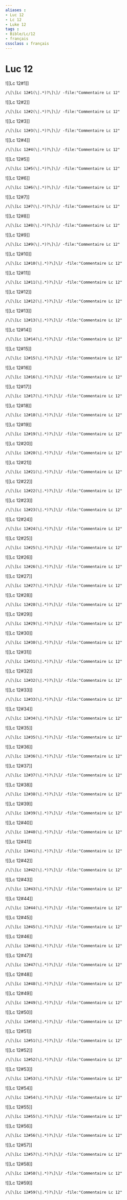 ```yaml
---
aliases : 
- Luc 12
- Lc 12
- Luke 12
tags : 
- Bible/Lc/12
- français
cssclass : français
---
```


# Luc 12

![[Lc 12#1]]

```query
/\[\[Lc 12#1(\|.*)?\]\]/ -file:"Commentaire Lc 12"
```

![[Lc 12#2]]

```query
/\[\[Lc 12#2(\|.*)?\]\]/ -file:"Commentaire Lc 12"
```

![[Lc 12#3]]

```query
/\[\[Lc 12#3(\|.*)?\]\]/ -file:"Commentaire Lc 12"
```

![[Lc 12#4]]

```query
/\[\[Lc 12#4(\|.*)?\]\]/ -file:"Commentaire Lc 12"
```

![[Lc 12#5]]

```query
/\[\[Lc 12#5(\|.*)?\]\]/ -file:"Commentaire Lc 12"
```

![[Lc 12#6]]

```query
/\[\[Lc 12#6(\|.*)?\]\]/ -file:"Commentaire Lc 12"
```

![[Lc 12#7]]

```query
/\[\[Lc 12#7(\|.*)?\]\]/ -file:"Commentaire Lc 12"
```

![[Lc 12#8]]

```query
/\[\[Lc 12#8(\|.*)?\]\]/ -file:"Commentaire Lc 12"
```

![[Lc 12#9]]

```query
/\[\[Lc 12#9(\|.*)?\]\]/ -file:"Commentaire Lc 12"
```

![[Lc 12#10]]

```query
/\[\[Lc 12#10(\|.*)?\]\]/ -file:"Commentaire Lc 12"
```

![[Lc 12#11]]

```query
/\[\[Lc 12#11(\|.*)?\]\]/ -file:"Commentaire Lc 12"
```

![[Lc 12#12]]

```query
/\[\[Lc 12#12(\|.*)?\]\]/ -file:"Commentaire Lc 12"
```

![[Lc 12#13]]

```query
/\[\[Lc 12#13(\|.*)?\]\]/ -file:"Commentaire Lc 12"
```

![[Lc 12#14]]

```query
/\[\[Lc 12#14(\|.*)?\]\]/ -file:"Commentaire Lc 12"
```

![[Lc 12#15]]

```query
/\[\[Lc 12#15(\|.*)?\]\]/ -file:"Commentaire Lc 12"
```

![[Lc 12#16]]

```query
/\[\[Lc 12#16(\|.*)?\]\]/ -file:"Commentaire Lc 12"
```

![[Lc 12#17]]

```query
/\[\[Lc 12#17(\|.*)?\]\]/ -file:"Commentaire Lc 12"
```

![[Lc 12#18]]

```query
/\[\[Lc 12#18(\|.*)?\]\]/ -file:"Commentaire Lc 12"
```

![[Lc 12#19]]

```query
/\[\[Lc 12#19(\|.*)?\]\]/ -file:"Commentaire Lc 12"
```

![[Lc 12#20]]

```query
/\[\[Lc 12#20(\|.*)?\]\]/ -file:"Commentaire Lc 12"
```

![[Lc 12#21]]

```query
/\[\[Lc 12#21(\|.*)?\]\]/ -file:"Commentaire Lc 12"
```

![[Lc 12#22]]

```query
/\[\[Lc 12#22(\|.*)?\]\]/ -file:"Commentaire Lc 12"
```

![[Lc 12#23]]

```query
/\[\[Lc 12#23(\|.*)?\]\]/ -file:"Commentaire Lc 12"
```

![[Lc 12#24]]

```query
/\[\[Lc 12#24(\|.*)?\]\]/ -file:"Commentaire Lc 12"
```

![[Lc 12#25]]

```query
/\[\[Lc 12#25(\|.*)?\]\]/ -file:"Commentaire Lc 12"
```

![[Lc 12#26]]

```query
/\[\[Lc 12#26(\|.*)?\]\]/ -file:"Commentaire Lc 12"
```

![[Lc 12#27]]

```query
/\[\[Lc 12#27(\|.*)?\]\]/ -file:"Commentaire Lc 12"
```

![[Lc 12#28]]

```query
/\[\[Lc 12#28(\|.*)?\]\]/ -file:"Commentaire Lc 12"
```

![[Lc 12#29]]

```query
/\[\[Lc 12#29(\|.*)?\]\]/ -file:"Commentaire Lc 12"
```

![[Lc 12#30]]

```query
/\[\[Lc 12#30(\|.*)?\]\]/ -file:"Commentaire Lc 12"
```

![[Lc 12#31]]

```query
/\[\[Lc 12#31(\|.*)?\]\]/ -file:"Commentaire Lc 12"
```

![[Lc 12#32]]

```query
/\[\[Lc 12#32(\|.*)?\]\]/ -file:"Commentaire Lc 12"
```

![[Lc 12#33]]

```query
/\[\[Lc 12#33(\|.*)?\]\]/ -file:"Commentaire Lc 12"
```

![[Lc 12#34]]

```query
/\[\[Lc 12#34(\|.*)?\]\]/ -file:"Commentaire Lc 12"
```

![[Lc 12#35]]

```query
/\[\[Lc 12#35(\|.*)?\]\]/ -file:"Commentaire Lc 12"
```

![[Lc 12#36]]

```query
/\[\[Lc 12#36(\|.*)?\]\]/ -file:"Commentaire Lc 12"
```

![[Lc 12#37]]

```query
/\[\[Lc 12#37(\|.*)?\]\]/ -file:"Commentaire Lc 12"
```

![[Lc 12#38]]

```query
/\[\[Lc 12#38(\|.*)?\]\]/ -file:"Commentaire Lc 12"
```

![[Lc 12#39]]

```query
/\[\[Lc 12#39(\|.*)?\]\]/ -file:"Commentaire Lc 12"
```

![[Lc 12#40]]

```query
/\[\[Lc 12#40(\|.*)?\]\]/ -file:"Commentaire Lc 12"
```

![[Lc 12#41]]

```query
/\[\[Lc 12#41(\|.*)?\]\]/ -file:"Commentaire Lc 12"
```

![[Lc 12#42]]

```query
/\[\[Lc 12#42(\|.*)?\]\]/ -file:"Commentaire Lc 12"
```

![[Lc 12#43]]

```query
/\[\[Lc 12#43(\|.*)?\]\]/ -file:"Commentaire Lc 12"
```

![[Lc 12#44]]

```query
/\[\[Lc 12#44(\|.*)?\]\]/ -file:"Commentaire Lc 12"
```

![[Lc 12#45]]

```query
/\[\[Lc 12#45(\|.*)?\]\]/ -file:"Commentaire Lc 12"
```

![[Lc 12#46]]

```query
/\[\[Lc 12#46(\|.*)?\]\]/ -file:"Commentaire Lc 12"
```

![[Lc 12#47]]

```query
/\[\[Lc 12#47(\|.*)?\]\]/ -file:"Commentaire Lc 12"
```

![[Lc 12#48]]

```query
/\[\[Lc 12#48(\|.*)?\]\]/ -file:"Commentaire Lc 12"
```

![[Lc 12#49]]

```query
/\[\[Lc 12#49(\|.*)?\]\]/ -file:"Commentaire Lc 12"
```

![[Lc 12#50]]

```query
/\[\[Lc 12#50(\|.*)?\]\]/ -file:"Commentaire Lc 12"
```

![[Lc 12#51]]

```query
/\[\[Lc 12#51(\|.*)?\]\]/ -file:"Commentaire Lc 12"
```

![[Lc 12#52]]

```query
/\[\[Lc 12#52(\|.*)?\]\]/ -file:"Commentaire Lc 12"
```

![[Lc 12#53]]

```query
/\[\[Lc 12#53(\|.*)?\]\]/ -file:"Commentaire Lc 12"
```

![[Lc 12#54]]

```query
/\[\[Lc 12#54(\|.*)?\]\]/ -file:"Commentaire Lc 12"
```

![[Lc 12#55]]

```query
/\[\[Lc 12#55(\|.*)?\]\]/ -file:"Commentaire Lc 12"
```

![[Lc 12#56]]

```query
/\[\[Lc 12#56(\|.*)?\]\]/ -file:"Commentaire Lc 12"
```

![[Lc 12#57]]

```query
/\[\[Lc 12#57(\|.*)?\]\]/ -file:"Commentaire Lc 12"
```

![[Lc 12#58]]

```query
/\[\[Lc 12#58(\|.*)?\]\]/ -file:"Commentaire Lc 12"
```

![[Lc 12#59]]

```query
/\[\[Lc 12#59(\|.*)?\]\]/ -file:"Commentaire Lc 12"
```

